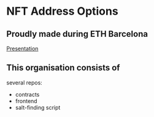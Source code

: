 # NFT Address Options

## Proudly made during ETH Barcelona

[Presentation](https://docs.google.com/presentation/d/1BMHDSROMF2P4M7C3iZKPVcE9pVHdQoJPEC4xqgvkZIE)

## This organisation consists of
several repos:
- contracts
- frontend
- salt-finding script
